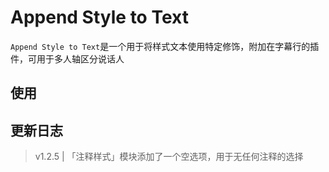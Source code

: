 # Append Style to Text

`Append Style to Text`是一个用于将样式文本使用特定修饰，附加在字幕行的插件，可用于多人轴区分说话人

## 使用

## 更新日志

> v1.2.5 | 「注释样式」模块添加了一个空选项，用于无任何注释的选择
